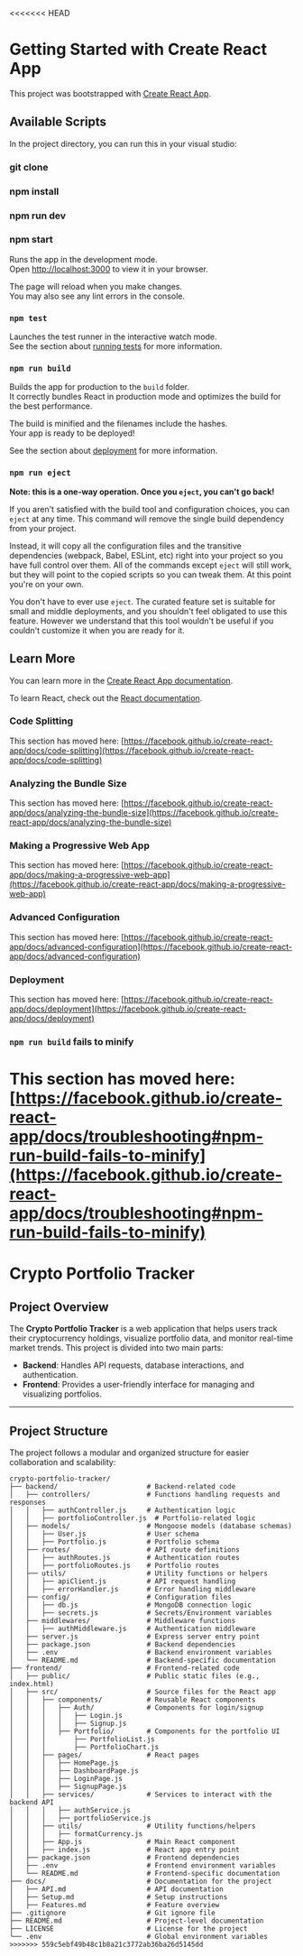 <<<<<<< HEAD
# Getting Started with Create React App

This project was bootstrapped with [Create React App](https://github.com/facebook/create-react-app).

## Available Scripts

In the project directory, you can run this in your visual studio:

### git clone <frontend-repo-url>
### npm install
### npm run dev
### npm start

Runs the app in the development mode.\
Open [http://localhost:3000](http://localhost:3000) to view it in your browser.

The page will reload when you make changes.\
You may also see any lint errors in the console.

### `npm test`

Launches the test runner in the interactive watch mode.\
See the section about [running tests](https://facebook.github.io/create-react-app/docs/running-tests) for more information.

### `npm run build`

Builds the app for production to the `build` folder.\
It correctly bundles React in production mode and optimizes the build for the best performance.

The build is minified and the filenames include the hashes.\
Your app is ready to be deployed!

See the section about [deployment](https://facebook.github.io/create-react-app/docs/deployment) for more information.

### `npm run eject`

**Note: this is a one-way operation. Once you `eject`, you can't go back!**

If you aren't satisfied with the build tool and configuration choices, you can `eject` at any time. This command will remove the single build dependency from your project.

Instead, it will copy all the configuration files and the transitive dependencies (webpack, Babel, ESLint, etc) right into your project so you have full control over them. All of the commands except `eject` will still work, but they will point to the copied scripts so you can tweak them. At this point you're on your own.

You don't have to ever use `eject`. The curated feature set is suitable for small and middle deployments, and you shouldn't feel obligated to use this feature. However we understand that this tool wouldn't be useful if you couldn't customize it when you are ready for it.

## Learn More

You can learn more in the [Create React App documentation](https://facebook.github.io/create-react-app/docs/getting-started).

To learn React, check out the [React documentation](https://reactjs.org/).

### Code Splitting

This section has moved here: [https://facebook.github.io/create-react-app/docs/code-splitting](https://facebook.github.io/create-react-app/docs/code-splitting)

### Analyzing the Bundle Size

This section has moved here: [https://facebook.github.io/create-react-app/docs/analyzing-the-bundle-size](https://facebook.github.io/create-react-app/docs/analyzing-the-bundle-size)

### Making a Progressive Web App

This section has moved here: [https://facebook.github.io/create-react-app/docs/making-a-progressive-web-app](https://facebook.github.io/create-react-app/docs/making-a-progressive-web-app)

### Advanced Configuration

This section has moved here: [https://facebook.github.io/create-react-app/docs/advanced-configuration](https://facebook.github.io/create-react-app/docs/advanced-configuration)

### Deployment

This section has moved here: [https://facebook.github.io/create-react-app/docs/deployment](https://facebook.github.io/create-react-app/docs/deployment)

### `npm run build` fails to minify

This section has moved here: [https://facebook.github.io/create-react-app/docs/troubleshooting#npm-run-build-fails-to-minify](https://facebook.github.io/create-react-app/docs/troubleshooting#npm-run-build-fails-to-minify)
=======
# Crypto Portfolio Tracker

## Project Overview
The **Crypto Portfolio Tracker** is a web application that helps users track their cryptocurrency holdings, visualize portfolio data, and monitor real-time market trends. This project is divided into two main parts:
- **Backend**: Handles API requests, database interactions, and authentication.
- **Frontend**: Provides a user-friendly interface for managing and visualizing portfolios.

---

## Project Structure

The project follows a modular and organized structure for easier collaboration and scalability:

```plaintext
crypto-portfolio-tracker/
├── backend/                      # Backend-related code
│   ├── controllers/              # Functions handling requests and responses
│   │   ├── authController.js     # Authentication logic
│   │   ├── portfolioController.js  # Portfolio-related logic
│   ├── models/                   # Mongoose models (database schemas)
│   │   ├── User.js               # User schema
│   │   ├── Portfolio.js          # Portfolio schema
│   ├── routes/                   # API route definitions
│   │   ├── authRoutes.js         # Authentication routes
│   │   ├── portfolioRoutes.js    # Portfolio routes
│   ├── utils/                    # Utility functions or helpers
│   │   ├── apiClient.js          # API request handling
│   │   ├── errorHandler.js       # Error handling middleware
│   ├── config/                   # Configuration files
│   │   ├── db.js                 # MongoDB connection logic
│   │   ├── secrets.js            # Secrets/Environment variables
│   ├── middlewares/              # Middleware functions
│   │   ├── authMiddleware.js     # Authentication middleware
│   ├── server.js                 # Express server entry point
│   ├── package.json              # Backend dependencies
│   ├── .env                      # Backend environment variables
│   └── README.md                 # Backend-specific documentation
├── frontend/                     # Frontend-related code
│   ├── public/                   # Public static files (e.g., index.html)
│   ├── src/                      # Source files for the React app
│   │   ├── components/           # Reusable React components
│   │   │   ├── Auth/             # Components for login/signup
│   │   │   │   ├── Login.js      
│   │   │   │   ├── Signup.js     
│   │   │   ├── Portfolio/        # Components for the portfolio UI
│   │   │       ├── PortfolioList.js
│   │   │       ├── PortfolioChart.js
│   │   ├── pages/                # React pages
│   │   │   ├── HomePage.js       
│   │   │   ├── DashboardPage.js  
│   │   │   ├── LoginPage.js      
│   │   │   ├── SignupPage.js     
│   │   ├── services/             # Services to interact with the backend API
│   │   │   ├── authService.js    
│   │   │   ├── portfolioService.js
│   │   ├── utils/                # Utility functions/helpers
│   │   │   ├── formatCurrency.js 
│   │   ├── App.js                # Main React component
│   │   ├── index.js              # React app entry point
│   ├── package.json              # Frontend dependencies
│   ├── .env                      # Frontend environment variables
│   └── README.md                 # Frontend-specific documentation
├── docs/                         # Documentation for the project
│   ├── API.md                    # API documentation
│   ├── Setup.md                  # Setup instructions
│   ├── Features.md               # Feature overview
├── .gitignore                    # Git ignore file
├── README.md                     # Project-level documentation
├── LICENSE                       # License for the project
└── .env                          # Global environment variables
>>>>>>> 559c5ebf49b48c1b8a21c3772ab36ba26d5145dd

